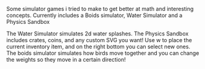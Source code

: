 Some simulator games i tried to make to get better at math and interesting concepts. Currently includes a Boids simulator, Water Simulator and a Physics Sandbox

The Water Simulator simulates 2d water splashes.
The Physics Sandbox includes crates, coins, and any custom SVG you want! Use w to place the current inventory item, and on the right bottom you can select new ones.
The boids simulator simulates how birds move together and you can change the weights so they move in a certain direction!